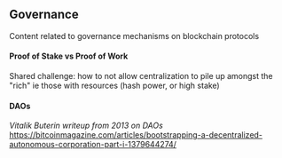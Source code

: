 ## Governance
Content related to governance mechanisms on blockchain protocols

#### Proof of Stake vs Proof of Work
Shared challenge: how to not allow centralization to pile up amongst the "rich" ie those with resources (hash power, or high stake)

#### DAOs
*Vitalik Buterin writeup from 2013 on DAOs*\
https://bitcoinmagazine.com/articles/bootstrapping-a-decentralized-autonomous-corporation-part-i-1379644274/